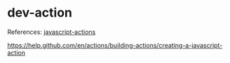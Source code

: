 # dev-action

References:
[javascript-actions](https://github.com/actions/javascript-action)

https://help.github.com/en/actions/building-actions/creating-a-javascript-action




